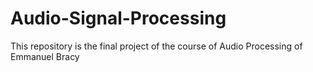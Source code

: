 # Audio-Signal-Processing
This repository is the final project of the course of Audio Processing of Emmanuel Bracy

